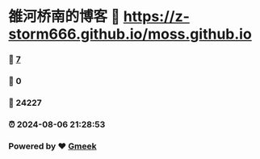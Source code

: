 # 雒河桥南的博客 :link: https://z-storm666.github.io/moss.github.io 
### :page_facing_up: [7](https://z-storm666.github.io/moss.github.io/tag.html) 
### :speech_balloon: 0 
### :hibiscus: 24227 
### :alarm_clock: 2024-08-06 21:28:53 
### Powered by :heart: [Gmeek](https://github.com/Meekdai/Gmeek)
